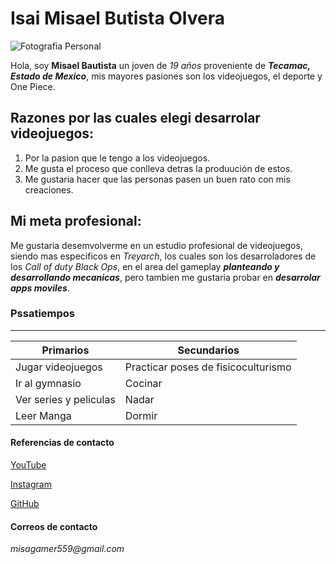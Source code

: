 # **Isai Misael Butista Olvera**
![Fotografia Personal](https://scontent.fmex16-1.fna.fbcdn.net/v/t39.30808-6/271012881_2715462658755459_901520746731203925_n.jpg?_nc_cat=101&ccb=1-7&_nc_sid=a5f93a&_nc_ohc=QpqOoP-EGz4Q7kNvgG6Pphx&_nc_oc=Adi7_i0yVBqmuNiXtQ9wzB2A4khVp5P5kEZdHrnLDxNe-WW_1OusfLTIhvVbQOlzLY0&_nc_zt=23&_nc_ht=scontent.fmex16-1.fna&_nc_gid=AJYkX1eHI84jYGOCpYyEIas&oh=00_AYAIb-4IwQ__P1VGjgei6V76I093Lh0q8rr6QBoc8Y0jNg&oe=67B8359C)

Hola, soy **Misael Bautista** un joven de _19 años_ proveniente de **_Tecamac, Estado de Mexico_**, mis mayores pasiones son los videojuegos, el deporte y One Piece. 

## Razones por las cuales elegi desarrolar videojuegos:
1. Por la pasion que le tengo a los videojuegos.
1. Me gusta el proceso que conlleva detras la produución de estos.
1. Me gustaria hacer que las personas pasen un buen rato con mis creaciones.

## Mi meta profesional:
Me gustaria desemvolverme en un estudio profesional de videojuegos, siendo mas especificos en _Treyarch_, los cuales son los desarroladores de los _Call of duty Black Ops_, en el area del gameplay _**planteando y desarrollando mecanicas**_, pero tambien me gustaria probar en _**desarrolar apps moviles**_.

### Pssatiempos
---

| Primarios | Secundarios |
| --------- | ----------- |
| Jugar videojuegos | Practicar poses de fisicoculturismo |lnkjghjhgjhfgjhfgj 
|  Ir al gymnasio   | Cocinar                             |
| Ver series y peliculas | Nadar                          |
| Leer Manga             | Dormir                         |



#### Referencias de contacto
[YouTube](https://www.youtube.com/@misalmonn_14)

[Instagram](https://www.instagram.com/misa_baux/)

[GitHub](https://github.com/Misalmon1341)

#### Correos de contacto
_misagamer559@gmail.com_

